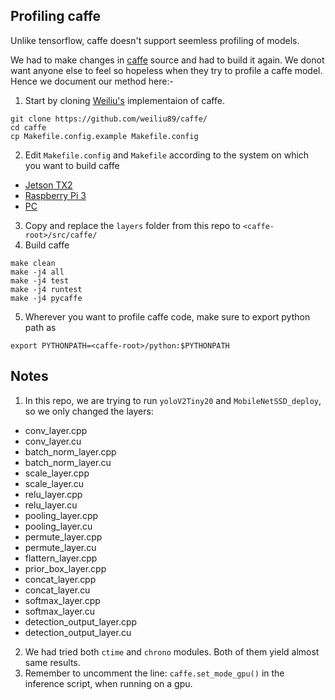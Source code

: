 ## Profiling caffe
Unlike tensorflow, caffe doesn't support seemless profiling of models.

We had to make changes in [caffe](https://github.com/weiliu89/caffe/) source and had to build it again. 
We donot want anyone else to feel so hopeless when they try to profile a caffe model.
Hence we document our method here:-

1. Start by cloning [Weiliu's](https://github.com/weiliu89/caffe/) implementaion of caffe.
```
git clone https://github.com/weiliu89/caffe/
cd caffe
cp Makefile.config.example Makefile.config
```
2. Edit `Makefile.config` and `Makefile` according to the system on which you want to build caffe
  * [Jetson TX2](https://jkjung-avt.github.io/caffe-on-tx2/)
  * [Raspberry Pi 3](https://github.com/leo2105/Caffe-installation-Raspberry-Pi-3)
  * [PC](http://installing-caffe-the-right-way.wikidot.com/start)
3. Copy and replace the `layers` folder from this repo to `<caffe-root>/src/caffe/`
4. Build caffe
```
make clean
make -j4 all
make -j4 test
make -j4 runtest
make -j4 pycaffe
```
5. Wherever you want to profile caffe code, make sure to export python path as
```
export PYTHONPATH=<caffe-root>/python:$PYTHONPATH
```

## Notes
1. In this repo, we are trying to run `yoloV2Tiny20` and `MobileNetSSD_deploy`, so we only changed the layers:
 * conv_layer.cpp
 * conv_layer.cu
 * batch_norm_layer.cpp
 * batch_norm_layer.cu
 * scale_layer.cpp
 * scale_layer.cu
 * relu_layer.cpp
 * relu_layer.cu
 * pooling_layer.cpp
 * pooling_layer.cu
 * permute_layer.cpp
 * permute_layer.cu
 * flattern_layer.cpp
 * prior_box_layer.cpp
 * concat_layer.cpp
 * concat_layer.cu
 * softmax_layer.cpp
 * softmax_layer.cu
 * detection_output_layer.cpp
 * detection_output_layer.cu
2. We had tried both `ctime` and `chrono` modules. Both of them yield almost same results.
3. Remember to uncomment the line: `caffe.set_mode_gpu()` in the inference script, when running on a gpu.
